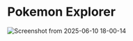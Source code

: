 # Pokemon Explorer






![Screenshot from 2025-06-10 18-00-14](https://github.com/user-attachments/assets/0488751b-3659-4037-b494-44d81d186972)





